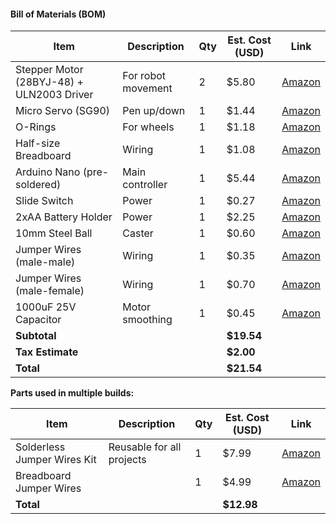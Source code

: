 
#### Bill of Materials (BOM)

| Item | Description | Qty | Est. Cost (USD) | Link |
|------|-------------|-----|-----------------|------|
| Stepper Motor (28BYJ-48) + ULN2003 Driver | For robot movement | 2 | $5.80 | [Amazon](https://www.amazon.com/dp/B015RQ97W8/ref=cm_sw_r_cp_ep_dp_YDT0zbEN4TVQA) |
| Micro Servo (SG90) | Pen up/down | 1 | $1.44 | [Amazon](https://www.amazon.com/Micro-Servos-Helicopter-Airplane-Controls/dp/B0C6XWCYR5/ref=sr_1_1) |
| O-Rings | For wheels | 1 | $1.18 | [Amazon](https://www.amazon.com/uxcell-Rings-Nitrile-Rubber-Diameter/dp/B07HRSYZR3) |
| Half-size Breadboard | Wiring | 1 | $1.08 | [Amazon](https://www.amazon.com/DEYUE-breadboard-Set-Prototype-Board/dp/B07LFD4LT6) |
| Arduino Nano (pre-soldered) | Main controller | 1 | $5.44 | [Amazon](https://www.amazon.com/ELEGOO-Pre-soldered-ATmega-Compatible-Arduino/dp/B0D5LYFRQP) |
| Slide Switch | Power | 1 | $0.27 | [Amazon](https://www.amazon.com/HiLetgo-SS-12D00-Toggle-Switch-Vertical/dp/B07RTJDW27) |
| 2xAA Battery Holder | Power | 1 | $2.25 | [Amazon](https://www.amazon.com/WAYLLSHINE-12Pcs-Battery-Holder-Leads/dp/B013GNC08C) |
| 10mm Steel Ball | Caster | 1 | $0.60 | [Amazon](https://www.amazon.com/Ten-Chrome-Steel-Bearing-Balls/dp/B008M33XP6) |
| Jumper Wires (male-male) | Wiring | 1 | $0.35 | [Amazon](https://www.amazon.com/EDGELEC-Breadboard-Multicolored-1pin-1pin-Connector/dp/B07GD1ZCHQ) |
| Jumper Wires (male-female) | Wiring | 1 | $0.70 | [Amazon](https://www.amazon.com/EDGELEC-Breadboard-Multicolored-1pin-1pin-Connector/dp/B07GD1R5MS) |
| 1000uF 25V Capacitor | Motor smoothing | 1 | $0.45 | [Amazon](https://www.amazon.com/Cionyce-Capacitor-Electrolytic-Capacitors-Microwave/dp/B0B63CCQ2N) |
| **Subtotal** | | | **$19.54** | |
| **Tax Estimate** | | | **$2.00** | |
| **Total** | | | **$21.54** | |

**Parts used in multiple builds:**

| Item | Description | Qty | Est. Cost (USD) | Link |
|------|-------------|-----|-----------------|------|
| Solderless Jumper Wires Kit | Reusable for all projects | 1 | $7.99 | [Amazon](https://www.amazon.com/dp/B0CS6FVH6G?ref=ppx_yo2ov_dt_b_fed_asin_title) |
| Breadboard Jumper Wires | | 1 | $4.99 | [Amazon](https://www.amazon.com/WWZMDiB-120Pcs-Multicolored-Breadboard-Jumper/dp/B0B2L66ZFM) |
| **Total** | | | **$12.98** | |

